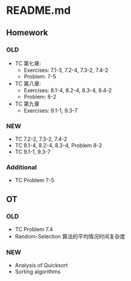 # README.md

## Homework

### OLD
- TC 第七章:
  - Exercises: 7.1-3, 7.2-4, 7.3-2, 7.4-2
  - Problem: 7-5
- TC 第八章:
  - Exercises: 8.1-4, 8.2-4, 8.3-4, 8.4-2
  - Problem: 8-2
- TC 第九章
  - Exercises: 9.1-1, 9.3-7

### NEW
- TC 7.2-2, 7.3-2, 7.4-2
- TC 8.1-4, 8.2-4, 8.3-4, Problem 8-2
- TC 9.1-1, 9.3-7

### Additional
- TC Problem 7-5

## OT

### OLD
- TC Problem 7.4
- Random-Selection 算法的平均情况时间复杂度

### NEW
- Analysis of Quicksort
- Sorting algorithms